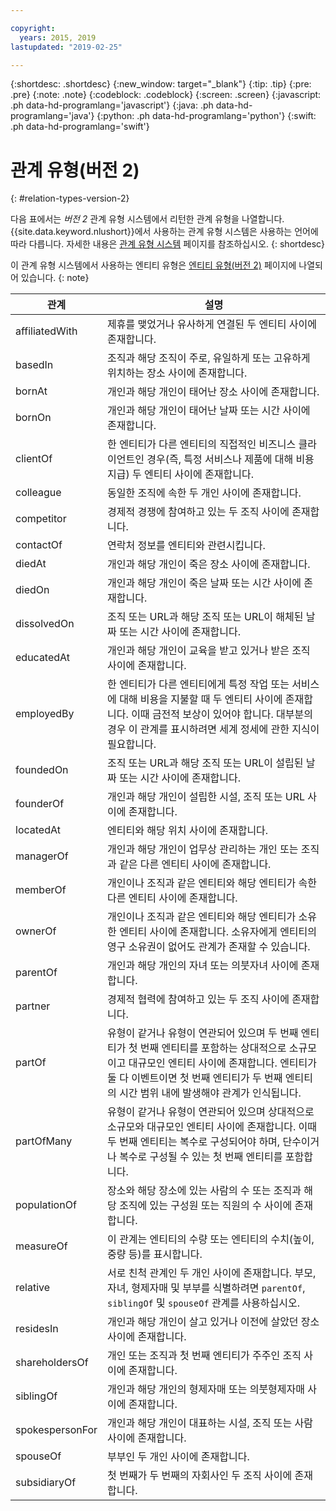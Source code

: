 ```yaml
---

copyright:
  years: 2015, 2019
lastupdated: "2019-02-25"

---
```


{:shortdesc: .shortdesc}
{:new_window: target="_blank"}
{:tip: .tip}
{:pre: .pre}
{:note: .note}
{:codeblock: .codeblock}
{:screen: .screen}
{:javascript: .ph data-hd-programlang='javascript'}
{:java: .ph data-hd-programlang='java'}
{:python: .ph data-hd-programlang='python'}
{:swift: .ph data-hd-programlang='swift'}

# 관계 유형(버전 2)
{: #relation-types-version-2}

다음 표에서는 _버전 2_ 관계 유형 시스템에서 리턴한 관계 유형을 나열합니다. {{site.data.keyword.nlushort}}에서 사용하는 관계 유형 시스템은 사용하는 언어에 따라 다릅니다. 자세한 내용은 [관계 유형 시스템](/docs/services/natural-language-understanding?topic=natural-language-understanding-relation-type-systems) 페이지를 참조하십시오.
{: shortdesc}

이 관계 유형 시스템에서 사용하는 엔티티 유형은 [엔티티 유형(버전 2)](/docs/services/natural-language-understanding?topic=natural-language-understanding-entity-types-version-2) 페이지에 나열되어 있습니다.
{: note}

|관계        |설명 |
|-----------------|----------------|
|affiliatedWith  |제휴를 맺었거나 유사하게 연결된 두 엔티티 사이에 존재합니다. | 
|basedIn         |조직과 해당 조직이 주로, 유일하게 또는 고유하게 위치하는 장소 사이에 존재합니다. |
|bornAt          |개인과 해당 개인이 태어난 장소 사이에 존재합니다. |
|bornOn          |개인과 해당 개인이 태어난 날짜 또는 시간 사이에 존재합니다. |
|clientOf        |한 엔티티가 다른 엔티티의 직접적인 비즈니스 클라이언트인 경우(즉, 특정 서비스나 제품에 대해 비용 지급) 두 엔티티 사이에 존재합니다. |
|colleague       |동일한 조직에 속한 두 개인 사이에 존재합니다. |
|competitor      |경제적 경쟁에 참여하고 있는 두 조직 사이에 존재합니다. |
|contactOf       |연락처 정보를 엔티티와 관련시킵니다. |
|diedAt          |개인과 해당 개인이 죽은 장소 사이에 존재합니다. |
|diedOn          |개인과 해당 개인이 죽은 날짜 또는 시간 사이에 존재합니다. |
|dissolvedOn     |조직 또는 URL과 해당 조직 또는 URL이 해체된 날짜 또는 시간 사이에 존재합니다. |
|educatedAt      |개인과 해당 개인이 교육을 받고 있거나 받은 조직 사이에 존재합니다.|
|employedBy      |한 엔티티가 다른 엔티티에게 특정 작업 또는 서비스에 대해 비용을 지불할 때 두 엔티티 사이에 존재합니다. 이때 금전적 보상이 있어야 합니다. 대부분의 경우 이 관계를 표시하려면 세계 정세에 관한 지식이 필요합니다. |
|foundedOn       |조직 또는 URL과 해당 조직 또는 URL이 설립된 날짜 또는 시간 사이에 존재합니다. |
|founderOf       |개인과 해당 개인이 설립한 시설, 조직 또는 URL 사이에 존재합니다. |
|locatedAt       |엔티티와 해당 위치 사이에 존재합니다. |
|managerOf       |개인과 해당 개인이 업무상 관리하는 개인 또는 조직과 같은 다른 엔티티 사이에 존재합니다. |
|memberOf        |개인이나 조직과 같은 엔티티와 해당 엔티티가 속한 다른 엔티티 사이에 존재합니다. |
|ownerOf         |개인이나 조직과 같은 엔티티와 해당 엔티티가 소유한 엔티티 사이에 존재합니다. 소유자에게 엔티티의 영구 소유권이 없어도 관계가 존재할 수 있습니다. |
|parentOf        |개인과 해당 개인의 자녀 또는 의붓자녀 사이에 존재합니다. |
|partner         |경제적 협력에 참여하고 있는 두 조직 사이에 존재합니다. |
|partOf          |유형이 같거나 유형이 연관되어 있으며 두 번째 엔티티가 첫 번째 엔티티를 포함하는 상대적으로 소규모이고 대규모인 엔티티 사이에 존재합니다. 엔티티가 둘 다 이벤트이면 첫 번째 엔티티가 두 번째 엔티티의 시간 범위 내에 발생해야 관계가 인식됩니다. |
|partOfMany      |유형이 같거나 유형이 연관되어 있으며 상대적으로 소규모와 대규모인 엔티티 사이에 존재합니다. 이때 두 번째 엔티티는 복수로 구성되어야 하며, 단수이거나 복수로 구성될 수 있는 첫 번째 엔티티를 포함합니다. |
|populationOf    |장소와 해당 장소에 있는 사람의 수 또는 조직과 해당 조직에 있는 구성원 또는 직원의 수 사이에 존재합니다. |
|measureOf      |이 관계는 엔티티의 수량 또는 엔티티의 수치(높이, 중량 등)를 표시합니다. |
|relative        |서로 친척 관계인 두 개인 사이에 존재합니다. 부모, 자녀, 형제자매 및 부부를 식별하려면 `parentOf`, `siblingOf` 및 `spouseOf` 관계를 사용하십시오. |
|residesIn       |개인과 해당 개인이 살고 있거나 이전에 살았던 장소 사이에 존재합니다. |
|shareholdersOf  |개인 또는 조직과 첫 번째 엔티티가 주주인 조직 사이에 존재합니다. |
|siblingOf       |개인과 해당 개인의 형제자매 또는 의붓형제자매 사이에 존재합니다.     |
|spokespersonFor |개인과 해당 개인이 대표하는 시설, 조직 또는 사람 사이에 존재합니다.  |
|spouseOf        |부부인 두 개인 사이에 존재합니다. |
|subsidiaryOf    |첫 번째가 두 번째의 자회사인 두 조직 사이에 존재합니다. |
